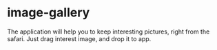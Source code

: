 # image-gallery

The application will help you to keep interesting pictures, right from the safari. 
Just drag interest image, and drop it to app.
